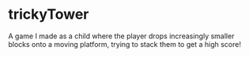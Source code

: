 # trickyTower
A game I made as a child where the player drops increasingly smaller blocks onto a moving platform, trying to stack them to get a high score!
